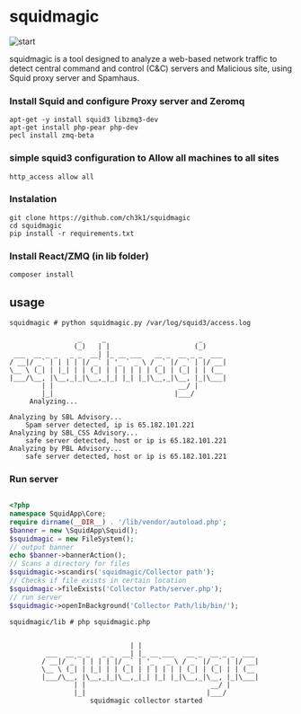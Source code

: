 # squidmagic

![start](http://i.imgur.com/WAkY9U8.jpg)

squidmagic is a tool designed to analyze a web-based network traffic to detect central command and control (C&C) servers and Malicious site, using Squid proxy server and Spamhaus.

### Install Squid and configure Proxy server and Zeromq

```
apt-get -y install squid3 libzmq3-dev
apt-get install php-pear php-dev
pecl install zmq-beta
```

### simple squid3 configuration to Allow all machines to all sites

```
http_access allow all 
```

### Instalation

	git clone https://github.com/ch3k1/squidmagic
	cd squidmagic
	pip install -r requirements.txt

### Install React/ZMQ (in lib folder)

```
composer install
```

## usage

```
squidmagic # python squidmagic.py /var/log/squid3/access.log

                 _     _                       _      
                (_)   | |                     (_)     
 ___  __ _ _   _ _  __| |_ __ ___   __ _  __ _ _  ___ 
/ __|/ _` | | | | |/ _` | '_ ` _ \ / _` |/ _` | |/ __|
\__ \ (_| | |_| | | (_| | | | | | | (_| | (_| | | (__ 
|___/\__, |\__,_|_|\__,_|_| |_| |_|\__,_|\__, |_|\___|
        | |                               __/ |       
        |_|                              |___/        
     Analyzing...

Analyzing by SBL Advisory...
	Spam server detected, ip is 65.182.101.221
Analyzing by SBL_CSS Advisory...
	safe server detected, host or ip is 65.182.101.221
Analyzing by PBL Advisory...
	safe server detected, host or ip is 65.182.101.221

```

### Run server

```php

<?php
namespace SquidApp\Core;
require dirname(__DIR__) . '/lib/vendor/autoload.php';
$banner = new \SquidApp\Squid();
$squidmagic = new FileSystem();
// output banner
echo $banner->bannerAction();
// Scans a directory for files
$squidmagic->scandirs('squidmagic/Collector path');
// Checks if file exists in certain location 
$squidmagic->fileExists('Collector Path/server.php');
// run server
$squidmagic->openInBackground('Collector Path/lib/bin/');

```

```
squidmagic/lib # php squidmagic.php 

                                                            
                              | |                          
         ___  __ _ _   _ _  __| |_ __ ___   __ _  __ _ _  ___ 
        / __|/ _` | | | | |/ _` | '_ ` _ \ / _` |/ _` | |/ __|
        \__ \ (_| | |_| | | (_| | | | | | | (_| | (_| | | (__ 
        |___/\__, |\__,_|_|\__,_|_| |_| |_|\__,_|\__, |_|\___|
                | |                               __/ |       
                |_|                              |___/ 
                    squidmagic collector started   
        
```

